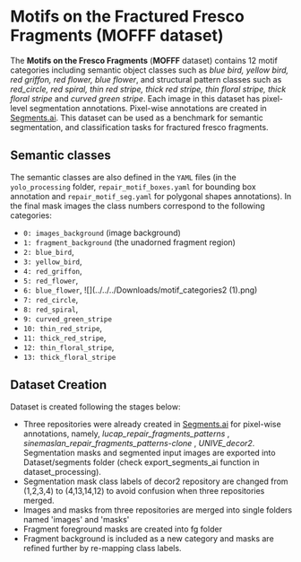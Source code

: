 # Motifs on the Fractured Fresco Fragments (MOFFF dataset)

The **Motifs on the Fresco Fragments** (**MOFFF** dataset) contains 12 motif categories including semantic object classes such as _blue bird, yellow bird, red griffon, red flower, blue flower_, and structural pattern classes such as _red_circle, red spiral, thin red stripe, thick red stripe, thin floral stripe, thick floral stripe_ and _curved green stripe_. 
Each image in this dataset has pixel-level segmentation annotations. Pixel-wise annotations are created in [Segments.ai](Segments.ai). This dataset can be used as a benchmark for semantic segmentation, and classification tasks for fractured fresco fragments.



## Semantic classes

The semantic classes are also defined in the `YAML` files (in the `yolo_processing` folder, `repair_motif_boxes.yaml` for bounding box annotation and `repair_motif_seg.yaml` for polygonal shapes annotations).
In the final mask images the class numbers correspond to the following categories:

  - `0: images_background` (image background)
  - `1: fragment_background` (the unadorned fragment region)
  - `2: blue_bird`, 
  - `3: yellow_bird`, 
  - `4: red_griffon`,
  - `5: red_flower`, 
  - `6: blue_flower`, ![](../../../Downloads/motif_categories2 (1).png)
  - `7: red_circle`, 
  - `8: red_spiral`, 
  - `9: curved_green_stripe` 
  - `10: thin_red_stripe`, 
  - `11: thick_red_stripe`,  
  - `12: thin_floral_stripe`, 
  - `13: thick_floral_stripe` 



































## Dataset Creation
Dataset is created following the stages below:

- Three repositories were already created in [Segments.ai](Segments.ai) for pixel-wise annotations, namely, _lucap_repair_fragments_patterns_ , _sinemaslan_repair_fragments_patterns-clone_ , _UNIVE_decor2_. Segmentation masks and segmented input images are exported into Dataset/segments folder (check export_segments_ai function in dataset_processing).
- Segmentation mask class labels of decor2 repository are changed from (1,2,3,4) to (4,13,14,12) to avoid confusion when three repositories merged.
- Images and masks from three repositories are merged into single folders named 'images' and 'masks'
- Fragment foreground masks are created into fg folder
- Fragment background is included as a new category and masks are refined further by re-mapping class labels. 






